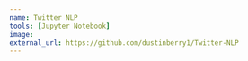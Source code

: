 ```yaml
---
name: Twitter NLP
tools: [Jupyter Notebook]
image: 
external_url: https://github.com/dustinberry1/Twitter-NLP
---
```


